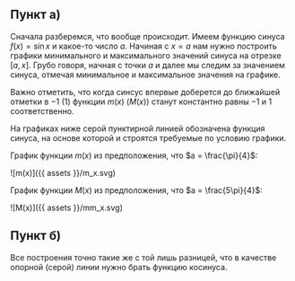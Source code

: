 ## Пункт а)

Сначала разберемся, что вообще происходит. Имеем функцию синуса $f(x) = \sin x$ и какое-то число $a$. Начиная с $x=a$ нам нужно построить графики минимального и максимального значений синуса на отрезке $[a, x]$. Грубо говоря, начная с точки $a$ и далее мы следим за значением синуса, отмечая минимальное и максимальное значения на графике.

Важно отметить, что когда синсус впервые доберется до ближайшей отметки в $-1$ ($1$) функции $m(x)$ ($M(x)$) станут константно равны $-1$ и $1$ соответственно.

На графиках ниже серой пунктирной линией обозначена функция синуса, на основе которой и строятся требуемые по условию графики.

График функции $m(x)$ из предположения, что $a = \frac{\pi}{4}$:

![m(x)]({{ assets }}/m_x.svg)

График функции $M(x)$ из предположения, что $a = \frac{5\pi}{4}$:

![M(x)]({{ assets }}/mm_x.svg)

## Пункт б)

Все построения точно такие же с той лишь разницей, что в качестве опорной (серой) линии нужно брать функцию косинуса.